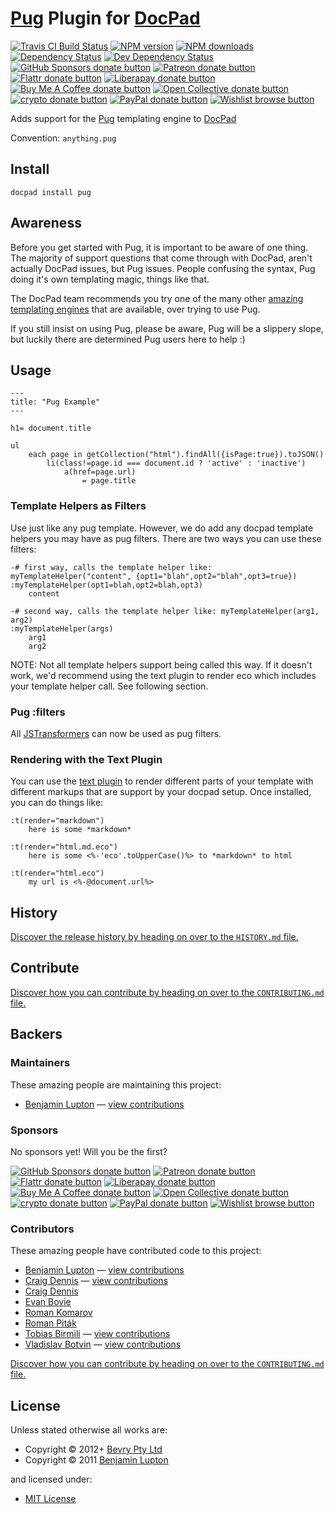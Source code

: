 # [Pug](http://pugjs.org/) Plugin for [DocPad](http://docpad.org)

<!-- BADGES/ -->

<span class="badge-travisci"><a href="http://travis-ci.com/docpad/docpad-plugin-pug" title="Check this project's build status on TravisCI"><img src="https://img.shields.io/travis/com/docpad/docpad-plugin-pug/master.svg" alt="Travis CI Build Status" /></a></span>
<span class="badge-npmversion"><a href="https://npmjs.org/package/docpad-plugin-pug" title="View this project on NPM"><img src="https://img.shields.io/npm/v/docpad-plugin-pug.svg" alt="NPM version" /></a></span>
<span class="badge-npmdownloads"><a href="https://npmjs.org/package/docpad-plugin-pug" title="View this project on NPM"><img src="https://img.shields.io/npm/dm/docpad-plugin-pug.svg" alt="NPM downloads" /></a></span>
<span class="badge-daviddm"><a href="https://david-dm.org/docpad/docpad-plugin-pug" title="View the status of this project's dependencies on DavidDM"><img src="https://img.shields.io/david/docpad/docpad-plugin-pug.svg" alt="Dependency Status" /></a></span>
<span class="badge-daviddmdev"><a href="https://david-dm.org/docpad/docpad-plugin-pug#info=devDependencies" title="View the status of this project's development dependencies on DavidDM"><img src="https://img.shields.io/david/dev/docpad/docpad-plugin-pug.svg" alt="Dev Dependency Status" /></a></span>
<br class="badge-separator" />
<span class="badge-githubsponsors"><a href="https://github.com/sponsors/balupton" title="Donate to this project using GitHub Sponsors"><img src="https://img.shields.io/badge/github-donate-yellow.svg" alt="GitHub Sponsors donate button" /></a></span>
<span class="badge-patreon"><a href="https://patreon.com/bevry" title="Donate to this project using Patreon"><img src="https://img.shields.io/badge/patreon-donate-yellow.svg" alt="Patreon donate button" /></a></span>
<span class="badge-flattr"><a href="https://flattr.com/profile/balupton" title="Donate to this project using Flattr"><img src="https://img.shields.io/badge/flattr-donate-yellow.svg" alt="Flattr donate button" /></a></span>
<span class="badge-liberapay"><a href="https://liberapay.com/bevry" title="Donate to this project using Liberapay"><img src="https://img.shields.io/badge/liberapay-donate-yellow.svg" alt="Liberapay donate button" /></a></span>
<span class="badge-buymeacoffee"><a href="https://buymeacoffee.com/balupton" title="Donate to this project using Buy Me A Coffee"><img src="https://img.shields.io/badge/buy%20me%20a%20coffee-donate-yellow.svg" alt="Buy Me A Coffee donate button" /></a></span>
<span class="badge-opencollective"><a href="https://opencollective.com/bevry" title="Donate to this project using Open Collective"><img src="https://img.shields.io/badge/open%20collective-donate-yellow.svg" alt="Open Collective donate button" /></a></span>
<span class="badge-crypto"><a href="https://bevry.me/crypto" title="Donate to this project using Cryptocurrency"><img src="https://img.shields.io/badge/crypto-donate-yellow.svg" alt="crypto donate button" /></a></span>
<span class="badge-paypal"><a href="https://bevry.me/paypal" title="Donate to this project using Paypal"><img src="https://img.shields.io/badge/paypal-donate-yellow.svg" alt="PayPal donate button" /></a></span>
<span class="badge-wishlist"><a href="https://bevry.me/wishlist" title="Buy an item on our wishlist for us"><img src="https://img.shields.io/badge/wishlist-donate-yellow.svg" alt="Wishlist browse button" /></a></span>

<!-- /BADGES -->


Adds support for the [Pug](http://pugjs.org/) templating engine to [DocPad](https://docpad.org)

Convention:  `anything.pug`


## Install

```
docpad install pug
```


## Awareness

Before you get started with Pug, it is important to be aware of one thing. The majority of support questions that come through with DocPad, aren't actually DocPad issues, but Pug issues. People confusing the syntax, Pug doing it's own templating magic, things like that.

The DocPad team recommends you try one of the many other [amazing templating engines](http://docpad.org/docs/plugins#renderers) that are available, over trying to use Pug.

If you still insist on using Pug, please be aware, Pug will be a slippery slope, but luckily there are determined Pug users here to help :)


## Usage

``` pug
---
title: "Pug Example"
---

h1= document.title

ul
	each page in getCollection("html").findAll({isPage:true}).toJSON()
		li(class!=page.id === document.id ? 'active' : 'inactive')
			a(href=page.url)
				= page.title
```

### Template Helpers as Filters

Use just like any pug template. However, we do add any docpad template helpers you may have as pug filters. There are two ways you can use these filters:

``` pug
-# first way, calls the template helper like: myTemplateHelper("content", {opt1="blah",opt2="blah",opt3=true})
:myTemplateHelper(opt1=blah,opt2=blah,opt3)
    content

-# second way, calls the template helper like: myTemplateHelper(arg1, arg2)
:myTemplateHelper(args)
    arg1
    arg2
```

NOTE: Not all template helpers support being called this way. If it doesn't work, we'd recommend using the text plugin to render eco which includes your template helper call. See following section.

### Pug :filters

All [JSTransformers](https://www.npmjs.com/browse/keyword/jstransformer) can now be used as pug filters.


### Rendering with the Text Plugin
You can use the [text plugin](http://docpad.org/plugin/text) to render different parts of your template with different markups that are support by your docpad setup. Once installed, you can do things like:

``` pug
:t(render="markdown")
    here is some *markdown*

:t(render="html.md.eco")
    here is some <%-'eco'.toUpperCase()%> to *markdown* to html

:t(render="html.eco")
    my url is <%-@document.url%>
```






<!-- HISTORY/ -->

<h2>History</h2>

<a href="https://github.com/docpad/docpad-plugin-pug/blob/master/HISTORY.md#files">Discover the release history by heading on over to the <code>HISTORY.md</code> file.</a>

<!-- /HISTORY -->


<!-- CONTRIBUTE/ -->

<h2>Contribute</h2>

<a href="https://github.com/docpad/docpad-plugin-pug/blob/master/CONTRIBUTING.md#files">Discover how you can contribute by heading on over to the <code>CONTRIBUTING.md</code> file.</a>

<!-- /CONTRIBUTE -->


<!-- BACKERS/ -->

<h2>Backers</h2>

<h3>Maintainers</h3>

These amazing people are maintaining this project:

<ul><li><a href="https://balupton.com">Benjamin Lupton</a> — <a href="https://github.com/docpad/docpad-plugin-pug/commits?author=balupton" title="View the GitHub contributions of Benjamin Lupton on repository docpad/docpad-plugin-pug">view contributions</a></li></ul>

<h3>Sponsors</h3>

No sponsors yet! Will you be the first?

<span class="badge-githubsponsors"><a href="https://github.com/sponsors/balupton" title="Donate to this project using GitHub Sponsors"><img src="https://img.shields.io/badge/github-donate-yellow.svg" alt="GitHub Sponsors donate button" /></a></span>
<span class="badge-patreon"><a href="https://patreon.com/bevry" title="Donate to this project using Patreon"><img src="https://img.shields.io/badge/patreon-donate-yellow.svg" alt="Patreon donate button" /></a></span>
<span class="badge-flattr"><a href="https://flattr.com/profile/balupton" title="Donate to this project using Flattr"><img src="https://img.shields.io/badge/flattr-donate-yellow.svg" alt="Flattr donate button" /></a></span>
<span class="badge-liberapay"><a href="https://liberapay.com/bevry" title="Donate to this project using Liberapay"><img src="https://img.shields.io/badge/liberapay-donate-yellow.svg" alt="Liberapay donate button" /></a></span>
<span class="badge-buymeacoffee"><a href="https://buymeacoffee.com/balupton" title="Donate to this project using Buy Me A Coffee"><img src="https://img.shields.io/badge/buy%20me%20a%20coffee-donate-yellow.svg" alt="Buy Me A Coffee donate button" /></a></span>
<span class="badge-opencollective"><a href="https://opencollective.com/bevry" title="Donate to this project using Open Collective"><img src="https://img.shields.io/badge/open%20collective-donate-yellow.svg" alt="Open Collective donate button" /></a></span>
<span class="badge-crypto"><a href="https://bevry.me/crypto" title="Donate to this project using Cryptocurrency"><img src="https://img.shields.io/badge/crypto-donate-yellow.svg" alt="crypto donate button" /></a></span>
<span class="badge-paypal"><a href="https://bevry.me/paypal" title="Donate to this project using Paypal"><img src="https://img.shields.io/badge/paypal-donate-yellow.svg" alt="PayPal donate button" /></a></span>
<span class="badge-wishlist"><a href="https://bevry.me/wishlist" title="Buy an item on our wishlist for us"><img src="https://img.shields.io/badge/wishlist-donate-yellow.svg" alt="Wishlist browse button" /></a></span>

<h3>Contributors</h3>

These amazing people have contributed code to this project:

<ul><li><a href="https://balupton.com">Benjamin Lupton</a> — <a href="https://github.com/docpad/docpad-plugin-pug/commits?author=balupton" title="View the GitHub contributions of Benjamin Lupton on repository docpad/docpad-plugin-pug">view contributions</a></li>
<li><a href="https://github.com/craigmdennis">Craig Dennis</a> — <a href="https://github.com/docpad/docpad-plugin-pug/commits?author=craigmdennis" title="View the GitHub contributions of Craig Dennis on repository docpad/docpad-plugin-pug">view contributions</a></li>
<li><a href="craigmdennis.com">Craig Dennis</a></li>
<li><a href="http://phaseone.me">Evan Bovie</a></li>
<li><a href="http://kizu.ru/en/">Roman Komarov</a></li>
<li><a href="pitak.net">Roman Piták</a></li>
<li><a href="https://github.com/toabi">Tobias Birmili</a> — <a href="https://github.com/docpad/docpad-plugin-pug/commits?author=toabi" title="View the GitHub contributions of Tobias Birmili on repository docpad/docpad-plugin-pug">view contributions</a></li>
<li><a href="https://github.com/darrrk">Vladislav Botvin</a> — <a href="https://github.com/docpad/docpad-plugin-pug/commits?author=darrrk" title="View the GitHub contributions of Vladislav Botvin on repository docpad/docpad-plugin-pug">view contributions</a></li></ul>

<a href="https://github.com/docpad/docpad-plugin-pug/blob/master/CONTRIBUTING.md#files">Discover how you can contribute by heading on over to the <code>CONTRIBUTING.md</code> file.</a>

<!-- /BACKERS -->


<!-- LICENSE/ -->

<h2>License</h2>

Unless stated otherwise all works are:

<ul><li>Copyright &copy; 2012+ <a href="http://bevry.me">Bevry Pty Ltd</a></li>
<li>Copyright &copy; 2011 <a href="https://balupton.com">Benjamin Lupton</a></li></ul>

and licensed under:

<ul><li><a href="http://spdx.org/licenses/MIT.html">MIT License</a></li></ul>

<!-- /LICENSE -->
